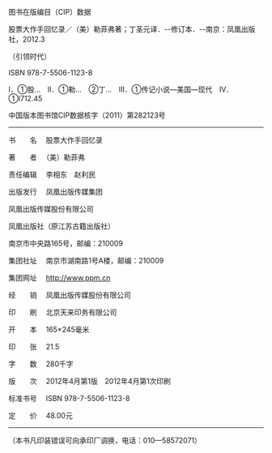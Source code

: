 图书在版编目（CIP）数据

股票大作手回忆录／（美）勒菲弗著；丁圣元译．--修订本．--南京：凤凰出版社，2012.3

（引领时代）

ISBN 978-7-5506-1123-8

Ⅰ．①股…　Ⅱ．①勒…　②丁…　Ⅲ．①传记小说—美国—现代　Ⅳ．①I712.45

中国版本图书馆CIP数据核字（2011）第282123号

* * *

书　　名 　股票大作手回忆录

著　　者 　（美）勒菲弗

责任编辑 　李相东　赵利民

出版发行 　凤凰出版传媒集团

凤凰出版传媒股份有限公司

凤凰出版社（原江苏古籍出版社）

南京市中央路165号，邮编：210009

集团社址 　南京市湖南路1号A楼，邮编：210009

集团网址 　http://www.ppm.cn

经　　销 　凤凰出版传媒股份有限公司

印　　刷 　北京天来印务有限公司

开　　本 　165×245毫米

印　　张 　21.5

字　　数 　280千字

版　　次 　2012年4月第1版　2012年4月第1次印刷

标准书号 　ISBN 978-7-5506-1123-8

定　　价 　48.00元

* * *

（本书凡印装错误可向承印厂调换，电话：010—58572071）